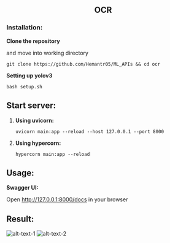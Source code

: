<h2 align="center">OCR</h2>

### Installation:

**Clone the repository**

and move into working directory

```git clone https://github.com/Hemantr05/ML_APIs && cd ocr```

**Setting up yolov3**

```bash setup.sh```


## Start server:

1. **Using uvicorn:**

    ```uvicorn main:app --reload --host 127.0.0.1 --port 8000```

2. **Using hypercorn:**

    ```hypercorn main:app --reload```

## Usage:
    
**Swagger UI:**

Open http://127.0.0.1:8000/docs in your browser


## Result:

![alt-text-1](./imgs/demo.png "original") ![alt-text-2](./imgs/demo_result.png "after_ocr")
